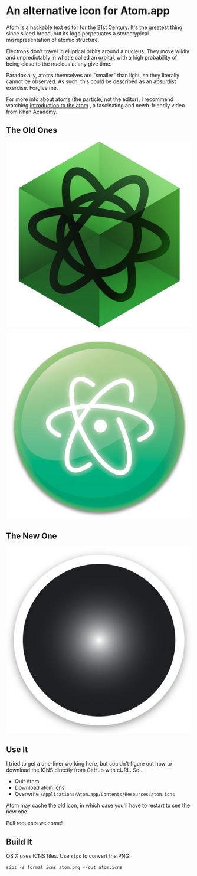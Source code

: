 # An alternative icon for Atom.app

[Atom](http://atom.io/) is a hackable text editor for the 21st Century. It's
the greatest thing since sliced bread, but its logo perpetuates a stereotypical
misrepresentation of atomic structure.

Electrons don't travel in elliptical orbits around a nucleus: They move wildly
and unpredictably in what's called an [orbital](http://en.wikipedia.org/wiki/Atomic_orbital#Orbital_names),
with a high probability of being close to the nucleus at any give time.

Paradoxially, atoms themselves are "smaller" than light, so they literally cannot
be observed. As such, this could be described as an absurdist exercise. Forgive me.

For more info about atoms (the particle, not the editor), I recommend watching
[Introduction to the atom](https://www.khanacademy.org/science/chemistry/introduction-to-the-atom/v/introduction-to-the-atom)
, a fascinating and newb-friendly video from Khan Academy.

## The Old Ones

![](old-icon/1.png)

![](old-icon/2.png)

## The New One

![](atom.png)

## Use It

I tried to get a one-liner working here, but couldn't figure out how to download the ICNS directly from GitHub with cURL. So...

- Quit Atom
- Download [atom.icns](https://github.com/zeke/atom-icon/blob/master/atom.icns?raw=true)
- Overwrite `/Applications/Atom.app/Contents/Resources/atom.icns`

Atom may cache the old icon, in which case you'll have to restart to see the new one.

Pull requests welcome!

## Build It

OS X uses ICNS files. Use `sips` to convert the PNG:

```
sips -s format icns atom.png --out atom.icns
```
